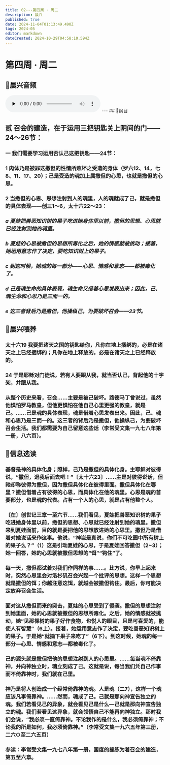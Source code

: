 ```yaml
---
title: 02---第四周 · 周二
description: 晨兴
published: true
date: 2024-11-04T01:13:49.490Z
tags: 2024-05
editor: markdown
dateCreated: 2024-10-29T04:58:10.594Z
---
```


# 第四周 · 周二
## 🎵晨兴音频
<audio id="audio" controls="" preload="none">
      <source id="mp3" src="/2024-05/week4/week4day2.mp3">
</audio>
---
## 📖纲目

## 贰   召会的建造，在于运用三把钥匙关上阴间的门——24～26节：

### 一   我们需要学习运用否认己这把钥匙——24节：

### 1   肉体乃是被罪这撒但的性情所败坏之受造的身体（罗六12、14，七8、11、17、20）；己是受造的魂加上属撒但的心思，也就是撒但的心思。

### 2   当撒但的心思、思想注射到人的魂里，人的魂就成了己，就是撒但的具体表现——创三1～6，太十六22～23：

### *a   夏娃把善恶知识树的果子吃进她身体里以前，撒但的思想、心思就已经注射到她的魂里。*

### *b   夏娃的心思被撒但的思想所毒化之后，她的情感就被挑动；接着，她运用意志作了决定，要吃知识树上的果子。*

### *c   到这时候，她魂的每一部分——心思、情感和意志——都被毒化了。*

### *d   己是魂生命的具体表现，魂生命又借着心思发表出来；因此，己、魂生命和心思乃是三而一的。*

### *e   这三者背后乃是撒但，他操纵己，为要破坏召会——23节。*

## 📖晨兴喂养

### 太十六19    我要把诸天之国的钥匙给你，凡你在地上捆绑的，必是在诸天之上已经捆绑的；凡你在地上释放的，必是在诸天之上已经释放的。

### 24    于是耶稣对门徒说，若有人要跟从我，就当否认己，背起他的十字架，并跟从我。

### 从整个历史来看，召会……主要是被己破坏。路德马丁曾说过，虽然他惧怕罗马教皇，但他更惧怕在他自己心里更强的教皇，就是己。……己是魂的具体表现，魂是借着心思发表出来。因此，己、魂和心思乃是三而一的。这三者的背后乃是撒但，他操纵己，为要破坏召会生活。我们都需要为自己留意这些话（李常受文集一九七八年第一册，八六页）。

## 📖信息选读

### 基督是神的具体化身；照样，己乃是撒但的具体化身。主耶稣对彼得说，“撒但，退我后面去吧！”〔太十六23〕……主是对彼得说话，但祂却称彼得为撒但，因为撒但具体化在彼得里面。撒但具体化在哪里？撒但借着占有彼得的心思，而具体化在他的魂里。心思是魂的首要部分，也是魂的代表。占有一个人的心思，就是占有他整个人。

### 〔在〕创世记三章一至六节……我们看见，夏娃把善恶知识树的果子吃进她身体里以前，撒但的思想、心思就已经注射到她的魂里。撒但来到夏娃面前，目的就是要把他的思想放进她的心思里。撒但乃是借着对她说话来作这事。他说，“神岂是真说，你们不可吃园中所有树上的果子么？”（1）这是引动夏娃的心思，于是夏娃回答撒但（2~3）；她一回答，她的心思就被撒但思想的“饵”“钩住”了。

### 每一天，撒但都试着对我们作同样的事……。比方说，你早上起来时，突然心思里会对洛杉矶召会兴起一个批评的思想。这样一个思想就是撒但的饵；你越注意这饵，就越会被撒但钩住。最后，你可能决定放弃召会生活。

### 面对这从撒但而来的突击，夏娃的心思受到了侵袭。撒但的思想注射到她里面，她的心思就被撒但的思想所毒化。之后，她的情感就被挑动，她“见那棵树的果子好作食物，也悦人的眼目，且是可喜爱的，能使人有智慧”（6上）。接着，她运用意志作了决定，要吃善恶知识树上的果子。于是她“就摘下果子来吃了”（6下）。到这时候，她魂的每一部分—心思、情感和意志—都被毒化了。

### 己的源头就是撒但把他的思想注射到人的心思里。……每当魂不倚靠神，并向神独立时，魂立刻成了己。这就是说，每当我们凭自己作事而不倚靠神时，我们就在己里。

### 神乃是将人创造成一个经常倚靠神的魂。人是魂（二7），这样一个魂应该凡事倚靠神。……然而，魂成了己。己就是那向神宣告独立的魂。我们若看见己的异象，就会看见己是什么—己就是那向神宣告独立的魂。我们若看见这异象，就会领悟自己不能再向神独立。那时我们会说，“我必须一直倚靠神。不论我作的是什么，我必须倚靠神；不论我的所是如何，我必须倚靠神。”（李常受文集一九六五年第三册，二六○至二六五页）

### 参读：李常受文集一九七八年第一册，国度的操练为着召会的建造，第五至六章。
<!-- Google tag (gtag.js) -->
<script async src="https://www.googletagmanager.com/gtag/js?id=G-1P8709Z16T"></script>
<script>
  window.dataLayer = window.dataLayer || [];
  function gtag(){dataLayer.push(arguments);}
  gtag('js', new Date());

  gtag('config', 'G-1P8709Z16T');
</script>